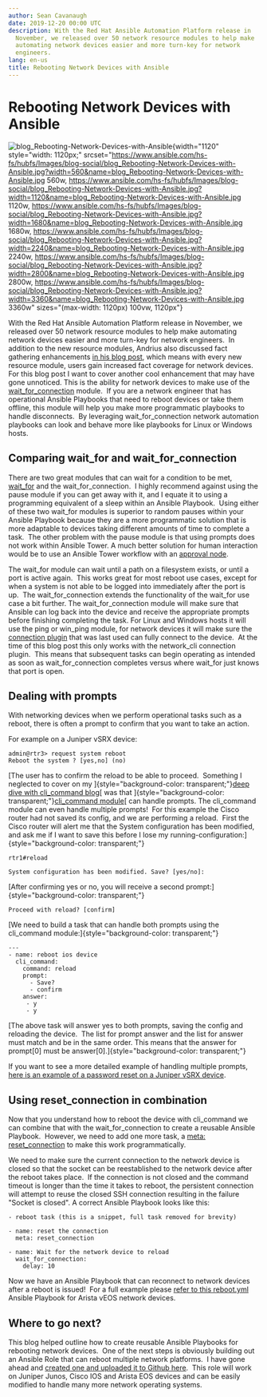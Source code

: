 ```yaml
---
author: Sean Cavanaugh
date: 2019-12-20 00:00 UTC
description: With the Red Hat Ansible Automation Platform release in
  November, we released over 50 network resource modules to help make
  automating network devices easier and more turn-key for network
  engineers.
lang: en-us
title: Rebooting Network Devices with Ansible
---
```


# Rebooting Network Devices with Ansible

![blog_Rebooting-Network-Devices-with-Ansible](https://www.ansible.com/hs-fs/hubfs/Images/blog-social/blog_Rebooting-Network-Devices-with-Ansible.jpg?width=1120&name=blog_Rebooting-Network-Devices-with-Ansible.jpg){width="1120"
style="width: 1120px;"
srcset="https://www.ansible.com/hs-fs/hubfs/Images/blog-social/blog_Rebooting-Network-Devices-with-Ansible.jpg?width=560&name=blog_Rebooting-Network-Devices-with-Ansible.jpg 560w, https://www.ansible.com/hs-fs/hubfs/Images/blog-social/blog_Rebooting-Network-Devices-with-Ansible.jpg?width=1120&name=blog_Rebooting-Network-Devices-with-Ansible.jpg 1120w, https://www.ansible.com/hs-fs/hubfs/Images/blog-social/blog_Rebooting-Network-Devices-with-Ansible.jpg?width=1680&name=blog_Rebooting-Network-Devices-with-Ansible.jpg 1680w, https://www.ansible.com/hs-fs/hubfs/Images/blog-social/blog_Rebooting-Network-Devices-with-Ansible.jpg?width=2240&name=blog_Rebooting-Network-Devices-with-Ansible.jpg 2240w, https://www.ansible.com/hs-fs/hubfs/Images/blog-social/blog_Rebooting-Network-Devices-with-Ansible.jpg?width=2800&name=blog_Rebooting-Network-Devices-with-Ansible.jpg 2800w, https://www.ansible.com/hs-fs/hubfs/Images/blog-social/blog_Rebooting-Network-Devices-with-Ansible.jpg?width=3360&name=blog_Rebooting-Network-Devices-with-Ansible.jpg 3360w"
sizes="(max-width: 1120px) 100vw, 1120px"}

With the Red Hat Ansible Automation Platform release in November, we
released over 50 network resource modules to help make automating
network devices easier and more turn-key for network engineers.  In
addition to the new resource modules, Andrius also discussed fact
gathering enhancements [in his blog
post](https://www.ansible.com/blog/network-features-coming-soon-in-ansible-engine-2.9),
which means with every new resource module, users gain increased fact
coverage for network devices.  For this blog post I want to cover
another cool enhancement that may have gone unnoticed. This is the
ability for network devices to make use of the
[wait_for_connection](https://docs.ansible.com/ansible/latest/modules/wait_for_connection_module.html)
module.  If you are a network engineer that has operational Ansible
Playbooks that need to reboot devices or take them offline, this module
will help you make more programmatic playbooks to handle disconnects. 
By leveraging wait_for_connection network automation playbooks can look
and behave more like playbooks for Linux or Windows hosts.

## Comparing wait_for and wait_for_connection 

There are two great modules that can wait for a condition to be met,
[wait_for](https://docs.ansible.com/ansible/latest/modules/wait_for_module.html)
and the wait_for_connection.  I highly recommend against using the pause
module if you can get away with it, and I equate it to using a
programming equivalent of a sleep within an Ansible Playbook.  Using
either of these two wait_for modules is superior to random pauses within
your Ansible Playbook because they are a more programmatic solution that
is more adaptable to devices taking different amounts of time to
complete a task.  The other problem with the pause module is that using
prompts does not work within Ansible Tower. A much better solution for
human interaction would be to use an Ansible Tower workflow with an
[approval
node](https://docs.ansible.com/ansible-tower/latest/html/userguide/workflow_templates.html#approval-nodes).

The wait_for module can wait until a path on a filesystem exists, or
until a port is active again.  This works great for most reboot use
cases, except for when a system is not able to be logged into
immediately after the port is up.  The wait_for_connection extends the
functionality of the wait_for use case a bit further. The
wait_for_connection module will make sure that Ansible can log back into
the device and receive the appropriate prompts before finishing
completing the task. For Linux and Windows hosts it will use the ping or
win_ping module, for network devices it will make sure the [connection
plugin](https://docs.ansible.com/ansible/latest/plugins/connection.html)
that was last used can fully connect to the device.  At the time of this
blog post this only works with the network_cli connection plugin.  This
means that subsequent tasks can begin operating as intended as soon as
wait_for_connection completes versus where wait_for just knows that port
is open.

## Dealing with prompts

With networking devices when we perform operational tasks such as a
reboot, there is often a prompt to confirm that you want to take an
action.

For example on a Juniper vSRX device:

    admin@rtr3> request system reboot
    Reboot the system ? [yes,no] (no)

[The user has to confirm the reload to be able to proceed.  Something I
neglected to cover on my ]{style="background-color: transparent;"}[deep
dive with cli_command
blog](https://www.ansible.com/blog/deep-dive-on-cli-command-for-network-automation)[
was that ]{style="background-color: transparent;"}[cli_command
module](https://docs.ansible.com/ansible/latest/modules/cli_command_module.html)[
can handle prompts. The cli_command module can even handle multiple
prompts!  For this example the Cisco router had not saved its config,
and we are performing a reload.  First the Cisco router will alert me
that the System configuration has been modified, and ask me if I want to
save this before I lose my
running-configuration:]{style="background-color: transparent;"}

    rtr1#reload

    System configuration has been modified. Save? [yes/no]:

[After confirming yes or no, you will receive a second
prompt:]{style="background-color: transparent;"}

    Proceed with reload? [confirm]

[We need to build a task that can handle both prompts using the
cli_command module:]{style="background-color: transparent;"}

``` {.line-numbers .language-yaml}
---
- name: reboot ios device
  cli_command:
    command: reload
    prompt:
      - Save?
      - confirm
    answer:
     - y
     - y
```

[The above task will answer yes to both prompts, saving the config and
reloading the device.  The list for prompt answer and the list for
answer must match and be in the same order. This means that the answer
for prompt\[0\] must be
answer\[0\].]{style="background-color: transparent;"}

If you want to see a more detailed example of handling multiple prompts,
[here is an example of a password reset on a Juniper vSRX
device](https://github.com/ansible/workshops/blob/master/provisioner/roles/configure_routers/tasks/juniper_default.yml).

## Using reset_connection in combination 

Now that you understand how to reboot the device with cli_command we can
combine that with the wait_for_connection to create a reusable Ansible
Playbook.  However, we need to add one more task, a [meta:
reset_connection](https://docs.ansible.com/ansible/latest/modules/meta_module.html)
to make this work programmatically.  

We need to make sure the current connection to the network device is
closed so that the socket can be reestablished to the network device
after the reboot takes place.  If the connection is not closed and the
command timeout is longer than the time it takes to reboot, the
persistent connection will attempt to reuse the closed SSH connection
resulting in the failure "Socket is closed". A correct Ansible Playbook
looks like this:

``` {.line-numbers .language-yaml}
- reboot task (this is a snippet, full task removed for brevity)

- name: reset the connection
  meta: reset_connection

- name: Wait for the network device to reload
  wait_for_connection:
    delay: 10
```

Now we have an Ansible Playbook that can reconnect to network devices
after a reboot is issued!  For a full example please [refer to this
reboot.yml](https://gist.github.com/IPvSean/56f6522cc73629984d3e47013240a1fa)
Ansible Playbook for Arista vEOS network devices.

## Where to go next?

This blog helped outline how to create reusable Ansible Playbooks for
rebooting network devices.  One of the next steps is obviously building
out an Ansible Role that can reboot multiple network platforms.  I have
gone ahead and [created one and uploaded it to Github
here](https://github.com/network-automation/tower_workshop/blob/master/network_reload.yml). 
This role will work on Juniper Junos, Cisco IOS and Arista EOS devices
and can be easily modified to handle many more network operating
systems.
